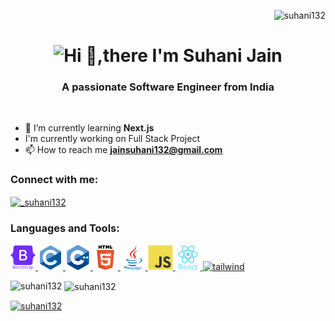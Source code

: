 <p align="right"> <img src="https://komarev.com/ghpvc/?username=suhani132&label=My%20visitors&color=red&right_color=green&style=flat" alt="suhani132" /> </p>
<div>
<h1 align="center" href="https://git.io/typing-svg"><img src="https://readme-typing-svg.demolab.com?font=Fira+Code&pause=4000&width=400&lines=Hi+There!+👋,+I'm+Suhani+Jain" alt="Hi 👋,there I'm Suhani Jain" /></h1>
<h3 align="center">A passionate Software Engineer from India</h3>
</div>

<br/>

- 🌱 I’m currently learning **Next.js**
- I'm currently working on Full Stack Project
- 📫 How to reach me **jainsuhani132@gmail.com**

<h3 align="left">Connect with me:</h3>
<p align="left">
<a href="https://instagram.com/_suhani132" target="blank"><img align="center" src="https://raw.githubusercontent.com/rahuldkjain/github-profile-readme-generator/master/src/images/icons/Social/instagram.svg" alt="_suhani132" height="30" width="40" /></a>
</p>

<h3 align="left">Languages and Tools:</h3>
<p align="left"> <a href="https://getbootstrap.com" target="_blank" rel="noreferrer"> <img src="https://raw.githubusercontent.com/devicons/devicon/master/icons/bootstrap/bootstrap-plain-wordmark.svg" alt="bootstrap" width="40" height="40"/> </a> <a href="https://www.cprogramming.com/" target="_blank" rel="noreferrer"> <img src="https://raw.githubusercontent.com/devicons/devicon/master/icons/c/c-original.svg" alt="c" width="40" height="40"/> </a> <a href="https://www.w3schools.com/cpp/" target="_blank" rel="noreferrer"> <img src="https://raw.githubusercontent.com/devicons/devicon/master/icons/cplusplus/cplusplus-original.svg" alt="cplusplus" width="40" height="40"/> </a> <a href="https://www.w3.org/html/" target="_blank" rel="noreferrer"> <img src="https://raw.githubusercontent.com/devicons/devicon/master/icons/html5/html5-original-wordmark.svg" alt="html5" width="40" height="40"/> </a> <a href="https://www.java.com" target="_blank" rel="noreferrer"> <img src="https://raw.githubusercontent.com/devicons/devicon/master/icons/java/java-original.svg" alt="java" width="40" height="40"/> </a> <a href="https://developer.mozilla.org/en-US/docs/Web/JavaScript" target="_blank" rel="noreferrer"> <img src="https://raw.githubusercontent.com/devicons/devicon/master/icons/javascript/javascript-original.svg" alt="javascript" width="40" height="40"/> </a> <a href="https://reactjs.org/" target="_blank" rel="noreferrer"> <img src="https://raw.githubusercontent.com/devicons/devicon/master/icons/react/react-original-wordmark.svg" alt="react" width="40" height="40"/> </a> <a href="https://tailwindcss.com/" target="_blank" rel="noreferrer"> <img src="https://www.vectorlogo.zone/logos/tailwindcss/tailwindcss-icon.svg" alt="tailwind" width="40" height="40"/> </a> </p>

<p><img align="left" src="https://github-readme-stats.vercel.app/api/top-langs?username=suhani132&show_icons=true&locale=en&layout=compact&theme=highcontrast" alt="suhani132" /></p>

<p>&nbsp;<img align="center" src="https://github-readme-stats.vercel.app/api?username=suhani132&show_icons=true&layout=compact&theme=highcontrast" alt="suhani132" /></p>



<a href="https://git.io/streak-stats"><img src="https://streak-stats.demolab.com?user=suhani132&theme=highcontrast&layout=compact&hide_border=true&border_radius=4.9&date_format=M%20j%5B%2C%20Y%5D" alt="suhani132" /></a>
